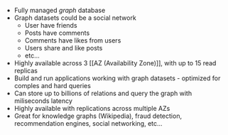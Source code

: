 - Fully managed _graph_ database
- Graph datasets could be a social network
	- User have friends
	- Posts have comments
	- Comments have likes from users
	- Users share and like posts
	- etc...
- Highly available across 3 [[AZ (Availability Zone)]], with up to 15 read replicas
- Build and run applications working with graph datasets - optimized for comples and hard queries
- Can store up to billions of relations and query the graph with miliseconds latency
- Highly available with replications across multiple AZs
- Great for knowledge graphs (Wikipedia), fraud detection, recommendation engines, social networking, etc...